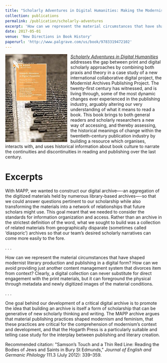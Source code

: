 ```yaml
---
title: "Scholarly Adventures in Digital Humanities: Making the Modernist Archives Publishing Project"
collection: publications
permalink: /publication/scholarly-adventures
excerpt: 'How can we represent the material circumstances that have shaped modernist literary production and publishing in a digital form? How can we avoid providing just another content management system that divorces item from context?'
date: 2017-05-01
venue: 'New Directions in Book History'
paperurl: 'http://www.palgrave.com/us/book/9783319472102'
---
```

[<img style="float:left; margin-right:10px" src='/images/mapp_book.jpg'>](http://www.palgrave.com/us/book/9783319472102)[_Scholarly Adventures in Digital Humanities_](http://www.palgrave.com/us/book/9783319472102) addresses the gap between print and digital scholarly approaches by combining both praxis and theory in a case study of a new international collaborative digital project, the Modernist Archives Publishing Project. The twenty-first century has witnessed, and is living through, some of the most dynamic changes ever experienced in the publishing industry, arguably altering our very understanding of what it means to read a book. This book brings to both general readers and scholarly researchers a new way of accessing, and thereby assessing, the historical meanings of change within the twentieth-century publication industry by building a resource which organises, interacts with, and uses historical information about book culture to narrate the continuities and discontinuities in reading and publishing over the last century.

Excerpts
=======
With MAPP, we wanted to construct our digital archive—-an aggregation of the digitized materials held by numerous library-based archives—-so that we could answer questions pertinent to our scholarship while also transforming the materials into a network of relationships that future scholars might use. This goal meant that we needed to consider the standards for information organization and access. Rather than an archive in the strictest definition of the word, what we sought to build was a collection of related materials from geographically disparate (sometimes called ‘diasporic’) archives so that our team’s desired scholarly narratives can come more easily to the fore. 

. . .

How can we represent the material circumstances that have shaped modernist literary production and publishing in a digital form? How can we avoid providing just another content management system that divorces item from context? Clearly, a digital collection can never substitute for direct engagement with the print materials, but it can foreground the physical through metadata and newly digitized images of the material conditions.

. . .

One goal behind our development of a critical digital archive is to promote the idea that building an archive is itself a form of scholarship that can be generative of new scholarly thinking and writing. The MAPP archive argues that material publishing practices shaped modernism and feminism, that these practices are critical for the comprehension of modernism’s context and development, and that the Hogarth Press is a particularly suitable and telling case study for the interplay between publishing and literary creation.


Recommended citation: "Samson’s Touch and a Thin Red Line: Reading the Bodies of Jews and Saints in Bury St Edmunds," _Journal of English and Germanic Philology_ 111.3 (July 2012): 339–359.